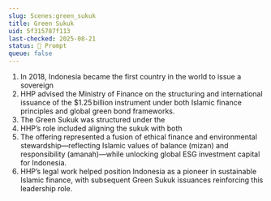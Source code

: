```yaml
---
slug: Scenes:green_sukuk
title: Green Sukuk
uid: 5f315787f113
last-checked: 2025-08-21
status: 💬 Prompt
queue: false
---
```

1. In 2018, Indonesia became the first country in the world to issue a sovereign
2. HHP advised the Ministry of Finance on the structuring and international issuance of the $1.25 billion instrument under both Islamic finance principles and global green bond frameworks.
3. The Green Sukuk was structured under the
4. HHP’s role included aligning the sukuk with both
5. The offering represented a fusion of ethical finance and environmental stewardship—reflecting Islamic values of balance (mizan) and responsibility (amanah)—while unlocking global ESG investment capital for Indonesia.
6. HHP’s legal work helped position Indonesia as a pioneer in sustainable Islamic finance, with subsequent Green Sukuk issuances reinforcing this leadership role.
